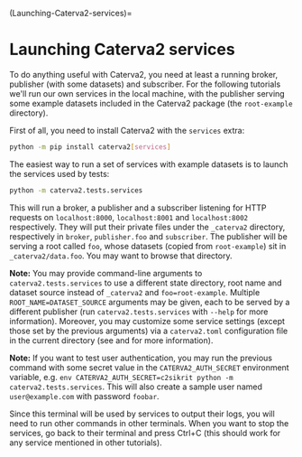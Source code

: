 (Launching-Caterva2-services)=
# Launching Caterva2 services

To do anything useful with Caterva2, you need at least a running broker, publisher (with some datasets) and subscriber.  For the following tutorials we'll run our own services in the local machine, with the publisher serving some example datasets included in the Caterva2 package (the `root-example` directory).

First of all, you need to install Caterva2 with the `services` extra:

```sh
python -m pip install caterva2[services]
```

The easiest way to run a set of services with example datasets is to launch the services used by tests:

```sh
python -m caterva2.tests.services
```

This will run a broker, a publisher and a subscriber listening for HTTP requests on `localhost:8000`, `localhost:8001` and `localhost:8002` respectively.  They will put their private files under the `_caterva2` directory, respectively in `broker`, `publisher.foo` and `subscriber`.  The publisher will be serving a root called `foo`, whose datasets (copied from `root-example`) sit in `_caterva2/data.foo`.  You may want to browse that directory.

**Note:** You may provide command-line arguments to `caterva2.tests.services` to use a different state directory, root name and dataset source instead of `_caterva2` and `foo=root-example`.  Multiple `ROOT_NAME=DATASET_SOURCE` arguments may be given, each to be served by a different publisher (run `caterva2.tests.services` with `--help` for more information).  Moreover, you may customize some service settings (except those set by the previous arguments) via a `caterva2.toml` configuration file in the current directory (see [](caterva2.toml) and [](Running-independent-Caterva2-services) for more information).

**Note:** If you want to test user authentication, you may run the previous command with some secret value in the `CATERVA2_AUTH_SECRET` environment variable, e.g. `env CATERVA2_AUTH_SECRET=c2sikrit python -m caterva2.tests.services`.  This will also create a sample user named `user@example.com` with password `foobar`.

Since this terminal will be used by services to output their logs, you will need to run other commands in other terminals.  When you want to stop the services, go back to their terminal and press Ctrl+C (this should work for any service mentioned in other tutorials).
